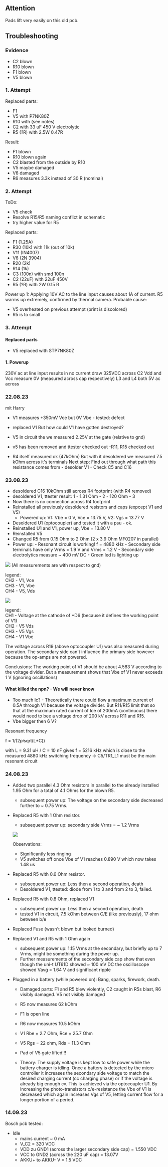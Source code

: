 ## Attention

Pads lift very easily on this old pcb.

## Troubleshooting

### Evidence

- C2 blown
- R10 blown
- F1 blown
- V5 blown

### 1. Attempt

Replaced parts:  
- F1 
- V5 with P7NK80Z
- R10 with (see notes)
- C2 with 33 uF 450 V electrolytic
- R5 (?R) with 2.5W 0.47R 

Result:  
- F1 blown
- R10 blown again
- C2 blasted from the outside by R10
- V5 maybe damaged
- V6 damaged
- R6 measures 3.3k instead of 30 R (nominal)

### 2. Attempt

ToDo:
- V5 check
- Resolve R15/R5 naming conflict in schematic
- try higher value for R5


Replaced parts:
- F1 (1.25A)
- R30 (10k) with 11k (out of 10k)
- V11 (IN4007)
- V6 (2N 3904)
- R20 (2k)
- R14 (1k)
- C3 (100n) with smd 100n
- C2 (22uF) with 22uF 450V 
- R5 (?R) with 2W 0.15 R 

Power up 1:
Applying 10V AC to the line input causes about 1A of current.
R5 warms up extremely, confirmed by thermal camera.
Probable cause: 
- V5 overheated on previous attempt (print is discolored)
- R5 is to small

### 3. Attempt

#### Replaced parts
- V5 replaced with STP7NK80Z


#### 1. Powerup
   
   230V ac at line input
   results in no current draw
    325VDC across C2
   Vdd and Vcc measure 0V (measured across cap respectively)
   L3 and L4 both 5V ac across

### 22.08.23
mit Harry 
   - V1 measures +350mV Vce but 0V Vbe - tested: defect
   - replaced V1 
      But how could V1 have gotten destroyed?

   - V5 in circuit the we measured 2.25V at the gate (relative to gnd)
   - v5 has been removed and ttester checked out
   -R11, R15 checked out
   - R4 itself measured ok (47kOhm)
   But with it desoldered we measured 7.5 kOhm across it's terminals 
   Next step: Find out through what path this resistance comes from
               - desolder V1
               - Check C5 and C16

### 23.08.23 

- desoldered C16 10kOhm still across R4 footprint (with R4 removed)
- desoldered V1, ttester result: 1 - 1.31 Ohm - 2 - 120 Ohm - 3
- Now there is no connection across R4 footprint
- Reinstalled all previously desoldered resistors and caps (expcept V1 and V5)
   - Powered up: V1: Vbe = 0 V, Vce = 13.75 V, V2: Vgs = 13.77 V
- Desoldered U1 (optocoupler) and tested it with a psu - ok.
- Reinstalled U1 and V1, power up, Vbe = 13.80 V
- Reinstalled V5
- Changed R5 from 0.15 Ohm to 2 Ohm (2 x 3.9 Ohm MF0207 in parallel)
- Power up: - Resonant circuit is working! f = 4880 kHz
            - Secondary side terminals have only Vrms = 1.9 V and Vrms = 1.2 V 
            - Secondary side electrolytics measure ~ 400 mV DC
            - Green led is lighting up

![](prints/V5%20measurement%201%20V5%2023-08-23/DS1Z_QuickPrint1.png)
(All measurements are with respect to gnd)

legend:  
CH2 - V1, Vce  
CH3 - V1, Vbe  
CH4 - V5, Vds  

![](prints/V5%20measurement%203%2023-08-23/DS1Z_QuickPrint2.png)

legend:  
CH1 - Voltage at the cathode of *D6  (because it defines the working point of V1)  
CH2 - V5 Vds  
CH3 - V5 Vgs  
CH4 - V1 Vbe 

The voltage across R19 (above optocoupler U1) was also measured during operation. 
The secondary side can't influence the primary side however because the op-amps are not powered.

Conclusions: 
The working point of V1 should be about 4.583 V according to the voltage divider.
But a measurement shows that Vbe of V1 never exceeds 1 V (ignoring oscillations)

#### What killed the npn? - We will never know

- Too much Ic? - Theoretically there could flow a maximum current of 0.5A through V1 because the voltage divider. But R11/R15 limit that so that at the maximum rated current of Ice of 200mA (continuous) there would need to bee a voltage drop of 200 kV across R11 and R15.
- Vbe bigger then 6 V?

Resonant frequency

f = 1/(2*pi*sqrt(L*C))

with L = 9.31 uH / C = 10 nF gives f = 5216 kHz which is close to the measured 4880 kHz switching frequency -> C5/TR1_L1 must be the main resonant circuit

### 24.08.23

- Added two parallel 4.3 Ohm resistors in parallel to the already installed 1.95 Ohm for a total of 4.1 Ohms for the blown R5.
   - subsequent power up: The voltage on the secondary side decreased further to ~ 0.75 Vrms. 
- Replaced R5 with 1 Ohm resistor.
   - subsequent power up: secondary side Vrms = ~ 1.2 Vrms

   ![](prints/V5%20measurement%204%2024-08-23/DS1Z_QuickPrint3.png)

   Observations:   
   - Significantly less ringing  
   - V5 switches off once Vbe of V1 reaches 0.890 V which now takes 1.48 us

- Replaced R5 with 0.6 Ohm resistor.
   - subsequent power up: Less then a second operation, death
   - Desoldered V1, ttested: diode from 1 to 3 and from 2 to 3, failed.

- Replaced R5 with 0.8 Ohm, replaced V1
   - subsequent power up: Less then a second operation, death
   - tested V1 in circuit, 7.5 kOhm between C/E (like previously), 17 ohm between b/e

- Replaced Fuse (wasn't blown but looked burned)
- Replaced V1 and R5 with 1 Ohm again
   - subsequent power up: 1.15 Vrms at the secondary, but briefly up to 7 Vrms, might be something during the power up.
   - Further measurements of the secondary side cap show that even though the uni-t UT61D showed ~ 100 mV DC the oscilloscope showed Vavg = 1.64 V and significant ripple

- Plugged in a battery (while powered on): Bang, sparks, firework, death.  
   - Damaged parts: F1 and R5 blew violently, C2 caught in R5s blast, R6 visibly damaged. V5 not visibly damaged
   - R5 now measures 62 kOhm
   - F1 is open line
   - R6 now measures 10.5 kOhm
   - V1 Rbe = 2.7 Ohm, Rce = 25.7 Ohm
   - V5 Rgs = 22 ohm, Rds = 11.3 Ohm
   - Pad of V5 gate lifted!!!

   - Theory: The supply voltage is kept low to safe power while the battery charger is idling. Once a battery is detected by the micro controller it increases the secondary side voltage to match the desired charging current (cc charging phase) or if the voltage is already big enough cv. This is achieved via the optocoupler U1. By increasing the photo-transistors c/e-resistance the Vbe of V1 is decreased which again increases Vgs of V5, letting current flow for a longer portion of a period.

### 14.09.23

Bosch pcb tested:
- Idle 
   - mains current ~ 0 mA
   - V_C2 = 320 VDC
   - VDD zu GND1 (across the larger secondary side cap) = 1.550 VDC
   - VCC to GND2 (across the 220 uF cap) = 13.07V
   - AKKU+ to AKKU- V = 1.5 VDC

   